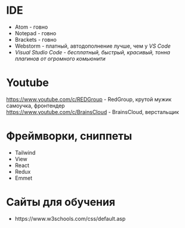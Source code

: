 # IDE
<ul>
  <li>Atom - говно</li>
  <li>Notepad - говно</li>
  <li>Brackets - говно</li>
  <li>Webstorm - платный, автодополнение лучше, чем у <i>VS Code</i></li>
  <li><i>Visual Studio Code - бесплатный, быстрый, красивый, тонна плагинов от огромного комьюнити</i></li>
</ul>

# Youtube 
https://www.youtube.com/c/REDGroup - RedGroup, крутой мужик самоучка, фронтендер<br>
https://www.youtube.com/c/BrainsCloud - BrainsCloud, верстальщик

# Фреймворки, сниппеты
<ul>
  <li>Tailwind</li>
  <li>View</li>
  <li>React</li>
  <li>Redux</li>
  <li>Emmet</li>
</ul>

# Сайты для обучения
<ul>
  <li>https://www.w3schools.com/css/default.asp</li>
</ul>


